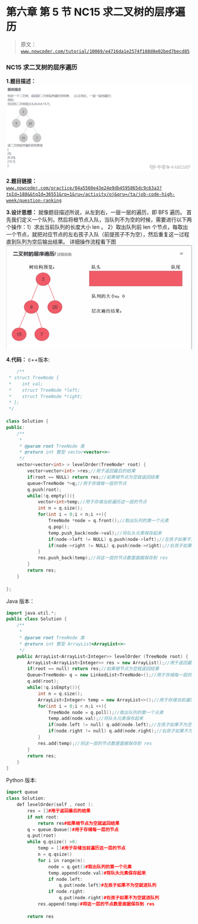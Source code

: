 # 第六章 第 5 节 NC15 求二叉树的层序遍历

> 原文：[`www.nowcoder.com/tutorial/10069/e4716da1e2574f188d8e02bed7becd85`](https://www.nowcoder.com/tutorial/10069/e4716da1e2574f188d8e02bed7becd85)

### NC15 求二叉树的层序遍历

**1.题目描述：**
![图片说明](img/9b29b5d0b0f1b6d854843637177d34f2.png "图片标题")

**2.题目链接：**
[`www.nowcoder.com/practice/04a5560e43e24e9db4595865dc9c63a3?tpId=188&&tqId=36551&rp=1&ru=/activity/oj&qru=/ta/job-code-high-week/question-ranking`](https://www.nowcoder.com/practice/04a5560e43e24e9db4595865dc9c63a3?tpId=188&&tqId=36551&rp=1&ru=/activity/oj&qru=/ta/job-code-high-week/question-ranking)

**3.设计思想：**
就像题目描述所说，从左到右，一层一层的遍历，即 BFS 遍历。
首先我们定义一个队列，然后将根节点入队，当队列不为空的时候，需要进行以下两个操作：1）求出当前队列的长度大小 len 。
2）取出队列前 len 个节点，每取出一个节点，就把对应节点的左右孩子入队（前提孩子不为空），然后重复这一过程直到队列为空后输出结果。
详细操作流程看下图
![图片说明](img/e0dd14c1f6d26a4494aeb04ae38b9c64.png "图片标题")

**4.代码：**
c++版本:

```cpp
    /**
 * struct TreeNode {
 *    int val;
 *    struct TreeNode *left;
 *    struct TreeNode *right;
 * };
 */

class Solution {
public:
    /**
     *
     * @param root TreeNode 类
     * @return int 整型 vector<vector<>>
     */
    vector<vector<int> > levelOrder(TreeNode* root) {
        vector<vector<int> >res;//用于返回最后的结果
        if(root == NULL) return res;//如果根节点为空就返回结果
        queue<TreeNode *>q;//用于存储每一层的节点
        q.push(root);
        while(!q.empty()){
            vector<int>temp;//用于存储当前遍历这一层的节点
            int n = q.size();
            for(int i = 0;i < n;i ++){
                TreeNode *node = q.front();//取出队列的第一个元素
                q.pop();
                temp.push_back(node->val);//将队头元素保存起来
                if(node->left != NULL) q.push(node->left);//左孩子如果不为空就进队列
                if(node->right != NULL) q.push(node->right);//右孩子如果不为空就进队列
            }
            res.push_back(temp);//将这一层的节点数里面据保存到 res
        }
        return res;
    }

};

```

Java 版本：

```cpp
import java.util.*;
public class Solution {
    /**
     *
     * @param root TreeNode 类
     * @return int 整型 ArrayList<ArrayList<>>
     */
    public ArrayList<ArrayList<Integer>> levelOrder (TreeNode root) {
        ArrayList<ArrayList<Integer>> res = new ArrayList();//用于返回最后的结果
        if(root == null) return res;//如果根节点为空就返回结果
        Queue<TreeNode> q = new LinkedList<TreeNode>();//用于存储每一层的节点
        q.add(root);
        while(!q.isEmpty()){
            int n = q.size();
            ArrayList<Integer> temp = new ArrayList<>();//用于存储当前遍历这一层的节点
            for(int i = 0;i < n;i ++){
                TreeNode node = q.poll();//取出队列的第一个元素
                temp.add(node.val);//将队头元素保存起来
                if(node.left != null) q.add(node.left);//左孩子如果不为空就进队列
                if(node.right != null) q.add(node.right);//右孩子如果不为空就进队列
            }
            res.add(temp);//将这一层的节点数里面据保存到 res
        }
        return res;
    }
}

```

Python 版本:

```cpp
import queue
class Solution:
    def levelOrder(self , root ):
        res = []#用于返回最后的结果
        if not root:
            return res#如果根节点为空就返回结果
        q = queue.Queue()#用于存储每一层的节点
        q.put(root)
        while q.qsize() >0:
            temp = []#用于存储当前遍历这一层的节点
            n = q.qsize()
            for i in range(n):
                node = q.get()#取出队列的第一个元素
                temp.append(node.val)#将队头元素保存起来
                if node.left:
                    q.put(node.left)#左孩子如果不为空就进队列
                if node.right:
                    q.put(node.right)#右孩子如果不为空就进队列
            res.append(temp)#将这一层的节点数里面据保存到 res

        return res

```